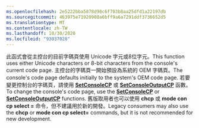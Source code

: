```yaml
---
ms.openlocfilehash: 2e5222bba5878d98c6f703b8aa25dfd1a22197db
ms.sourcegitcommit: 463975e71920908a6bff9a6a7291ddf3736652d5
ms.translationtype: MT
ms.contentlocale: zh-TW
ms.lasthandoff: 10/30/2020
ms.locfileid: "93037028"
---
```

<span data-ttu-id="f126e-101">此函式會從主控台的目前字碼頁使用 Unicode 字元或8位字元。</span><span class="sxs-lookup"><span data-stu-id="f126e-101">This function uses either Unicode characters or 8-bit characters from the console's current code page.</span></span> <span data-ttu-id="f126e-102">主控台的字碼頁一開始預設為系統的 OEM 字碼頁。</span><span class="sxs-lookup"><span data-stu-id="f126e-102">The console's code page defaults initially to the system's OEM code page.</span></span> <span data-ttu-id="f126e-103">若要變更控制台的字碼頁，請使用 [**SetConsoleCP**](../setconsolecp.md) 或 [**SetConsoleOutputCP**](../setconsoleoutputcp.md) 函數。</span><span class="sxs-lookup"><span data-stu-id="f126e-103">To change the console's code page, use the [**SetConsoleCP**](../setconsolecp.md) or [**SetConsoleOutputCP**](../setconsoleoutputcp.md) functions.</span></span> <span data-ttu-id="f126e-104">舊版取用者也可以使用 **chcp** 或 **mode con cp select =** 命令，但不建議用於新的開發。</span><span class="sxs-lookup"><span data-stu-id="f126e-104">Legacy consumers may also use the **chcp** or **mode con cp select=** commands, but it is not recommended for new development.</span></span>